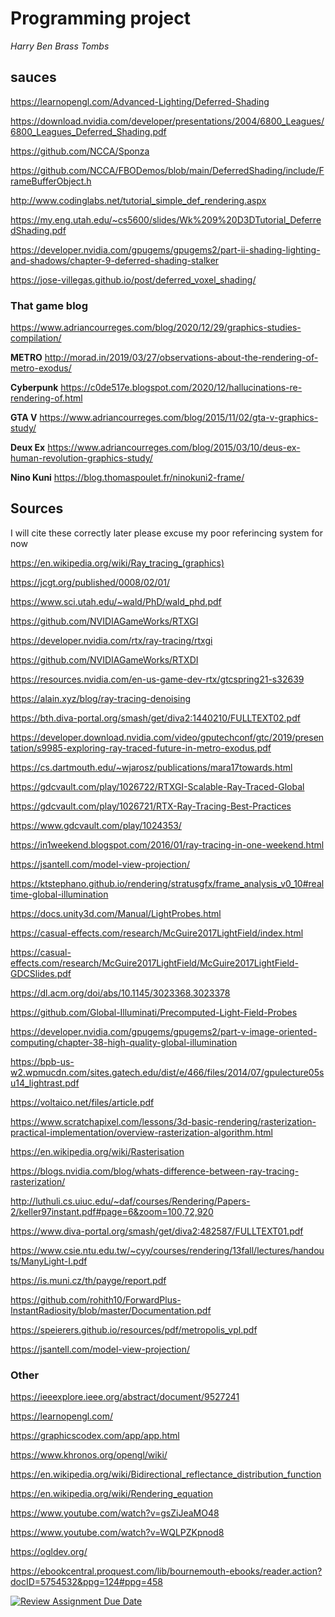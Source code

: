 # Programming project
*Harry Ben Brass Tombs*

## sauces

https://learnopengl.com/Advanced-Lighting/Deferred-Shading

https://download.nvidia.com/developer/presentations/2004/6800_Leagues/6800_Leagues_Deferred_Shading.pdf

https://github.com/NCCA/Sponza

https://github.com/NCCA/FBODemos/blob/main/DeferredShading/include/FrameBufferObject.h

http://www.codinglabs.net/tutorial_simple_def_rendering.aspx

https://my.eng.utah.edu/~cs5600/slides/Wk%209%20D3DTutorial_DeferredShading.pdf

https://developer.nvidia.com/gpugems/gpugems2/part-ii-shading-lighting-and-shadows/chapter-9-deferred-shading-stalker

https://jose-villegas.github.io/post/deferred_voxel_shading/



### That game blog

https://www.adriancourreges.com/blog/2020/12/29/graphics-studies-compilation/

**METRO** http://morad.in/2019/03/27/observations-about-the-rendering-of-metro-exodus/

**Cyberpunk** https://c0de517e.blogspot.com/2020/12/hallucinations-re-rendering-of.html

**GTA V** https://www.adriancourreges.com/blog/2015/11/02/gta-v-graphics-study/

**Deux Ex** https://www.adriancourreges.com/blog/2015/03/10/deus-ex-human-revolution-graphics-study/

**Nino Kuni** https://blog.thomaspoulet.fr/ninokuni2-frame/

## Sources

I will cite these correctly later please excuse my poor referincing system for now

https://en.wikipedia.org/wiki/Ray_tracing_(graphics)

https://jcgt.org/published/0008/02/01/

https://www.sci.utah.edu/~wald/PhD/wald_phd.pdf

https://github.com/NVIDIAGameWorks/RTXGI

https://developer.nvidia.com/rtx/ray-tracing/rtxgi

https://github.com/NVIDIAGameWorks/RTXDI

https://resources.nvidia.com/en-us-game-dev-rtx/gtcspring21-s32639

https://alain.xyz/blog/ray-tracing-denoising

https://bth.diva-portal.org/smash/get/diva2:1440210/FULLTEXT02.pdf

https://developer.download.nvidia.com/video/gputechconf/gtc/2019/presentation/s9985-exploring-ray-traced-future-in-metro-exodus.pdf

https://cs.dartmouth.edu/~wjarosz/publications/mara17towards.html

https://gdcvault.com/play/1026722/RTXGI-Scalable-Ray-Traced-Global

https://gdcvault.com/play/1026721/RTX-Ray-Tracing-Best-Practices

https://www.gdcvault.com/play/1024353/

https://in1weekend.blogspot.com/2016/01/ray-tracing-in-one-weekend.html

https://jsantell.com/model-view-projection/

https://ktstephano.github.io/rendering/stratusgfx/frame_analysis_v0_10#realtime-global-illumination

https://docs.unity3d.com/Manual/LightProbes.html

https://casual-effects.com/research/McGuire2017LightField/index.html

https://casual-effects.com/research/McGuire2017LightField/McGuire2017LightField-GDCSlides.pdf

https://dl.acm.org/doi/abs/10.1145/3023368.3023378

https://github.com/Global-Illuminati/Precomputed-Light-Field-Probes

https://developer.nvidia.com/gpugems/gpugems2/part-v-image-oriented-computing/chapter-38-high-quality-global-illumination

https://bpb-us-w2.wpmucdn.com/sites.gatech.edu/dist/e/466/files/2014/07/gpulecture05su14_lightrast.pdf

https://voltaico.net/files/article.pdf

https://www.scratchapixel.com/lessons/3d-basic-rendering/rasterization-practical-implementation/overview-rasterization-algorithm.html

https://en.wikipedia.org/wiki/Rasterisation

https://blogs.nvidia.com/blog/whats-difference-between-ray-tracing-rasterization/

http://luthuli.cs.uiuc.edu/~daf/courses/Rendering/Papers-2/keller97instant.pdf#page=6&zoom=100,72,920

https://www.diva-portal.org/smash/get/diva2:482587/FULLTEXT01.pdf

https://www.csie.ntu.edu.tw/~cyy/courses/rendering/13fall/lectures/handouts/ManyLight-I.pdf

https://is.muni.cz/th/payge/report.pdf

https://github.com/rohith10/ForwardPlus-InstantRadiosity/blob/master/Documentation.pdf

https://speierers.github.io/resources/pdf/metropolis_vpl.pdf

https://jsantell.com/model-view-projection/


### Other

https://ieeexplore.ieee.org/abstract/document/9527241

https://learnopengl.com/

https://graphicscodex.com/app/app.html

https://www.khronos.org/opengl/wiki/

https://en.wikipedia.org/wiki/Bidirectional_reflectance_distribution_function

https://en.wikipedia.org/wiki/Rendering_equation

https://www.youtube.com/watch?v=gsZiJeaMO48

https://www.youtube.com/watch?v=WQLPZKpnod8

https://ogldev.org/

https://ebookcentral.proquest.com/lib/bournemouth-ebooks/reader.action?docID=5754532&ppg=124#ppg=458






[![Review Assignment Due Date](https://classroom.github.com/assets/deadline-readme-button-22041afd0340ce965d47ae6ef1cefeee28c7c493a6346c4f15d667ab976d596c.svg)](https://classroom.github.com/a/RM1pL2Qm)
